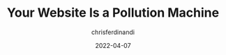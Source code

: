 ---
author: chrisferdinandi
date: 2022-04-07
permalink: false
tags:
  - sustainability
target_url: https://gomakethings.com/your-website-is-a-pollution-machine/
title: Your Website Is a Pollution Machine
---